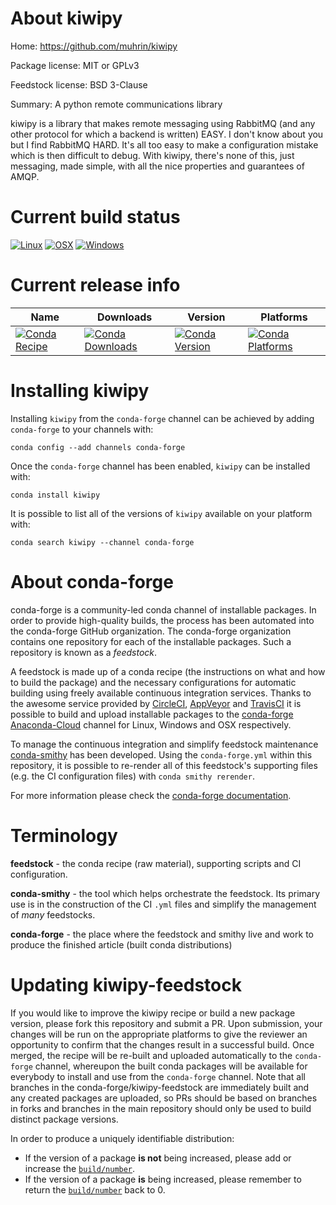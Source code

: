 About kiwipy
============

Home: https://github.com/muhrin/kiwipy

Package license: MIT or GPLv3

Feedstock license: BSD 3-Clause

Summary: A python remote communications library

kiwipy is a library that makes remote messaging using RabbitMQ (and any
other protocol for which a backend is written) EASY. I don't know about
you but I find RabbitMQ HARD. It's all too easy to make a configuration
mistake which is then difficult to debug. With kiwipy, there's none of
this, just messaging, made simple, with all the nice properties and
guarantees of AMQP.


Current build status
====================

[![Linux](https://img.shields.io/circleci/project/github/conda-forge/kiwipy-feedstock/master.svg?label=Linux)](https://circleci.com/gh/conda-forge/kiwipy-feedstock)
[![OSX](https://img.shields.io/travis/conda-forge/kiwipy-feedstock/master.svg?label=macOS)](https://travis-ci.org/conda-forge/kiwipy-feedstock)
[![Windows](https://img.shields.io/appveyor/ci/conda-forge/kiwipy-feedstock/master.svg?label=Windows)](https://ci.appveyor.com/project/conda-forge/kiwipy-feedstock/branch/master)

Current release info
====================

| Name | Downloads | Version | Platforms |
| --- | --- | --- | --- |
| [![Conda Recipe](https://img.shields.io/badge/recipe-kiwipy-green.svg)](https://anaconda.org/conda-forge/kiwipy) | [![Conda Downloads](https://img.shields.io/conda/dn/conda-forge/kiwipy.svg)](https://anaconda.org/conda-forge/kiwipy) | [![Conda Version](https://img.shields.io/conda/vn/conda-forge/kiwipy.svg)](https://anaconda.org/conda-forge/kiwipy) | [![Conda Platforms](https://img.shields.io/conda/pn/conda-forge/kiwipy.svg)](https://anaconda.org/conda-forge/kiwipy) |

Installing kiwipy
=================

Installing `kiwipy` from the `conda-forge` channel can be achieved by adding `conda-forge` to your channels with:

```
conda config --add channels conda-forge
```

Once the `conda-forge` channel has been enabled, `kiwipy` can be installed with:

```
conda install kiwipy
```

It is possible to list all of the versions of `kiwipy` available on your platform with:

```
conda search kiwipy --channel conda-forge
```


About conda-forge
=================

conda-forge is a community-led conda channel of installable packages.
In order to provide high-quality builds, the process has been automated into the
conda-forge GitHub organization. The conda-forge organization contains one repository
for each of the installable packages. Such a repository is known as a *feedstock*.

A feedstock is made up of a conda recipe (the instructions on what and how to build
the package) and the necessary configurations for automatic building using freely
available continuous integration services. Thanks to the awesome service provided by
[CircleCI](https://circleci.com/), [AppVeyor](http://www.appveyor.com/)
and [TravisCI](https://travis-ci.org/) it is possible to build and upload installable
packages to the [conda-forge](https://anaconda.org/conda-forge)
[Anaconda-Cloud](http://docs.anaconda.org/) channel for Linux, Windows and OSX respectively.

To manage the continuous integration and simplify feedstock maintenance
[conda-smithy](http://github.com/conda-forge/conda-smithy) has been developed.
Using the ``conda-forge.yml`` within this repository, it is possible to re-render all of
this feedstock's supporting files (e.g. the CI configuration files) with ``conda smithy rerender``.

For more information please check the [conda-forge documentation](https://conda-forge.org/docs/).

Terminology
===========

**feedstock** - the conda recipe (raw material), supporting scripts and CI configuration.

**conda-smithy** - the tool which helps orchestrate the feedstock.
                   Its primary use is in the construction of the CI ``.yml`` files
                   and simplify the management of *many* feedstocks.

**conda-forge** - the place where the feedstock and smithy live and work to
                  produce the finished article (built conda distributions)


Updating kiwipy-feedstock
=========================

If you would like to improve the kiwipy recipe or build a new
package version, please fork this repository and submit a PR. Upon submission,
your changes will be run on the appropriate platforms to give the reviewer an
opportunity to confirm that the changes result in a successful build. Once
merged, the recipe will be re-built and uploaded automatically to the
`conda-forge` channel, whereupon the built conda packages will be available for
everybody to install and use from the `conda-forge` channel.
Note that all branches in the conda-forge/kiwipy-feedstock are
immediately built and any created packages are uploaded, so PRs should be based
on branches in forks and branches in the main repository should only be used to
build distinct package versions.

In order to produce a uniquely identifiable distribution:
 * If the version of a package **is not** being increased, please add or increase
   the [``build/number``](http://conda.pydata.org/docs/building/meta-yaml.html#build-number-and-string).
 * If the version of a package **is** being increased, please remember to return
   the [``build/number``](http://conda.pydata.org/docs/building/meta-yaml.html#build-number-and-string)
   back to 0.